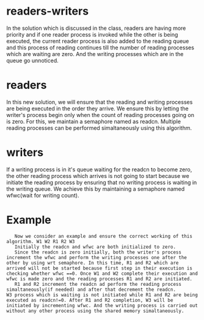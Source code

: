 # readers-writers
In the solution which is discussed in the class, readers are having more priority and if one reader process is invoked while the other is being executed, the current reader process is also added to the reading queue and this process of reading continues till the number of reading processes which are waiting are zero. And the writing processes which are in the queue go unnoticed. 
# readers
In this new solution, we will ensure that the reading and writing processes are being executed in the order they arrive. We ensure this by letting the writer's process begin only when the count of reading processes going on is zero. For this, we maintain a semaphore named as readcn. Multiple reading processes can be performed simaltaneously using this algorithm.
# writers
   If a writing process is in it's queue waiting for the readcn to become zero, the other reading process which arrives is not going to start because we initiate the reading process by ensuring that no writing process is waiting in the writing queue. We achieve this by maintaining a semaphore named wfwc(wait for writing count).
# Example
       Now we consider an example and ensure the correct working of this algorithm. W1 W2 R1 R2 W3
       Initially the readcn and wfwc are both initialized to zero.
       Since the readcn is zero initially, both the writer's process increment the wfwc and perform the writing processes one after the other by using wrt semaphore. In this time, R1 and R2 which are arrived will not be started because first step in their execution is checking whether wfwc ==0. Once W1 and W2 complete their execution and wfwc is made zero and the reading processes R1 and R2 are initiated. 
       R1 and R2 increment the readcn ad perform the reading process simaltaneously(if needed) and after that decrement the readcn.
    W3 process which is waiting is not initiated while R1 and R2 are being executed as readcn!=0. After R1 and R2 completion, W3 will be initiated by incrementing wfwc. And the writing process is carried out without any other process using the shared memory simaltaneously.
